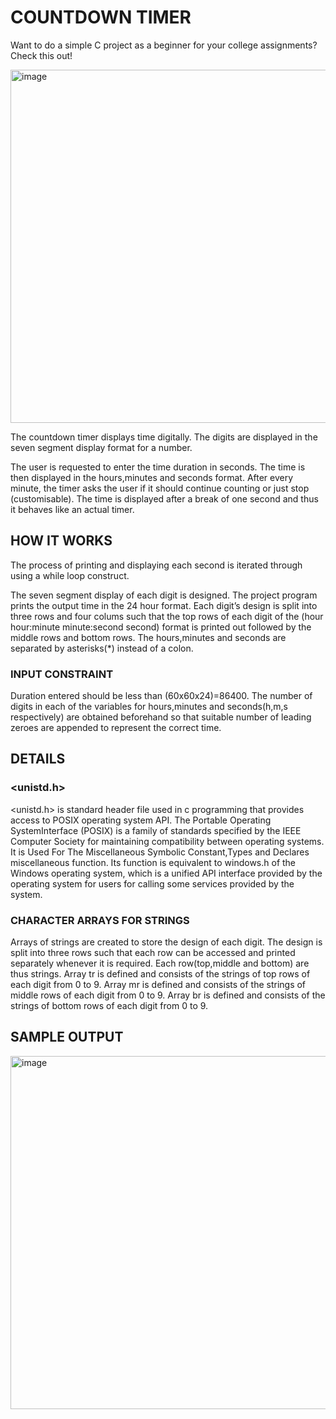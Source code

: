 # COUNTDOWN TIMER
Want to do a simple C project as a beginner for your college assignments? Check this out!

<img width="565" alt="image" src="https://github.com/SwethaatGH/countdowntimer/assets/98175379/78e8c955-3680-4204-8ee8-e7bc40c49c62">

The countdown timer displays time digitally. The digits are displayed in the seven segment display format for a number.

The user is requested to enter the time duration in seconds. The time is then displayed in the hours,minutes and seconds format. After every minute, the timer asks the user if it should continue counting or just stop (customisable). The time is displayed after a break of one second and thus it behaves like an actual timer.

## HOW IT WORKS
The process of printing and displaying each second is iterated through using a while loop construct.

The seven segment display of each digit is designed. The project program prints the output time in the 24 hour format.
Each digit’s design is split into three rows and four colums such that the top rows of each digit of the 
(hour hour:minute minute:second second) format is printed out followed by the middle rows and bottom rows.
The hours,minutes and seconds are separated by asterisks(*) instead of a colon.

### INPUT CONSTRAINT
Duration entered should be less than (60x60x24)=86400.
The number of digits in each of the variables for hours,minutes and seconds(h,m,s respectively) are obtained beforehand so that suitable number of leading zeroes are appended to represent the correct time.

## DETAILS
### <unistd.h>
<unistd.h> is standard header file used in c programming that provides access to POSIX operating system API.
The Portable Operating SystemInterface (POSIX) is a family of standards specified by the IEEE Computer Society for maintaining compatibility between operating systems.
It is Used For The Miscellaneous Symbolic Constant,Types and Declares miscellaneous function.
Its function is equivalent to windows.h of the Windows operating system, which is a unified API interface provided by the operating system for users for calling some services provided by the system.

### CHARACTER ARRAYS FOR STRINGS
Arrays of strings are created to store the design of each digit. The design is split into three rows such that each row can be accessed and printed separately whenever it is required.
Each row(top,middle and bottom) are thus strings.
Array tr is defined and consists of the strings of top rows of each digit from 0 to 9.
Array mr is defined and consists of the strings of middle rows of each digit from 0 to 9.
Array br is defined and consists of the strings of bottom rows of each digit from 0 to 9.

## SAMPLE OUTPUT
<img width="565" alt="image" src="https://github.com/SwethaatGH/countdowntimer/assets/98175379/1aa1b534-46fa-494e-b7b0-87d53f7e97c1">
